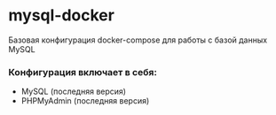 # mysql-docker

Базовая конфигурация docker-compose для работы с базой данных MySQL

### Конфигурация включает в себя:
* MySQL (последняя версия)
* PHPMyAdmin (последняя версия)